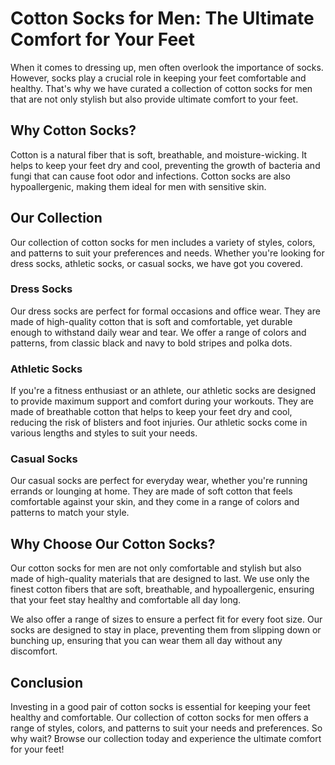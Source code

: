 # Cotton Socks for Men: The Ultimate Comfort for Your Feet

When it comes to dressing up, men often overlook the importance of socks. However, socks play a crucial role in keeping your feet comfortable and healthy. That's why we have curated a collection of cotton socks for men that are not only stylish but also provide ultimate comfort to your feet.

## Why Cotton Socks?

Cotton is a natural fiber that is soft, breathable, and moisture-wicking. It helps to keep your feet dry and cool, preventing the growth of bacteria and fungi that can cause foot odor and infections. Cotton socks are also hypoallergenic, making them ideal for men with sensitive skin.

## Our Collection

Our collection of cotton socks for men includes a variety of styles, colors, and patterns to suit your preferences and needs. Whether you're looking for dress socks, athletic socks, or casual socks, we have got you covered.

### Dress Socks

Our dress socks are perfect for formal occasions and office wear. They are made of high-quality cotton that is soft and comfortable, yet durable enough to withstand daily wear and tear. We offer a range of colors and patterns, from classic black and navy to bold stripes and polka dots.

### Athletic Socks

If you're a fitness enthusiast or an athlete, our athletic socks are designed to provide maximum support and comfort during your workouts. They are made of breathable cotton that helps to keep your feet dry and cool, reducing the risk of blisters and foot injuries. Our athletic socks come in various lengths and styles to suit your needs.

### Casual Socks

Our casual socks are perfect for everyday wear, whether you're running errands or lounging at home. They are made of soft cotton that feels comfortable against your skin, and they come in a range of colors and patterns to match your style.

## Why Choose Our Cotton Socks?

Our cotton socks for men are not only comfortable and stylish but also made of high-quality materials that are designed to last. We use only the finest cotton fibers that are soft, breathable, and hypoallergenic, ensuring that your feet stay healthy and comfortable all day long.

We also offer a range of sizes to ensure a perfect fit for every foot size. Our socks are designed to stay in place, preventing them from slipping down or bunching up, ensuring that you can wear them all day without any discomfort.

## Conclusion

Investing in a good pair of cotton socks is essential for keeping your feet healthy and comfortable. Our collection of cotton socks for men offers a range of styles, colors, and patterns to suit your needs and preferences. So why wait? Browse our collection today and experience the ultimate comfort for your feet!